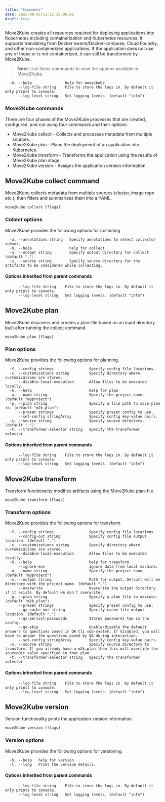 ```yaml
---
title: "Commands"
date: 2022-08-05T11:13:15-06:00
draft: true
---
```

Move2Kube creates all resources required for deploying applications into Kubernetes including containerization and Kubernetes resources. It supports translating from Docker swarm/Docker-compose, Cloud Foundry, and other non-containerized applications. If the application does not use any of those or is not containerized, it can still be transformed by Move2Kube.

> **Note:** Use these commands to view the options available in Move2Kube.
```
  -h, --help               help for move2kube
      --log-file string    File to store the logs in. By default it only prints to console.
      --log-level string   Set logging levels. (default "info")
```

### Move2Kube commands
There are four phases of the Move2Kube processes that are created, configured, and run using four commands and their options:
* Move2Kube collect - Collects and processes metadata from multiple sources.
* Move2Kube plan - Plans the deployment of an application into Kubernetes.
* Move2Kube transform - Transforms the application using the results of Move2Kube plan stage.
* Move2Kube version - Assigns the application version information.

## Move2Kube collect command
Move2Kube collects metadata from multiple sources (cluster, image repo etc.), then filters and summarizes them into a YAML.
```
move2kube collect [flags]
```

### Collect options
Move2Kube provides the following options for collecting.
```
  -a, --annotations string   Specify annotations to select collector subset.
  -h, --help                 help for collect
  -o, --output string        Specify output directory for collect. (default ".")
  -s, --source string        Specify source directory for the artifacts to be considered while collecting.
```

#### Options inherited from parent commands
```
      --log-file string    File to store the logs in. By default it only prints to console.
      --log-level string   Set logging levels. (default "info")
```

## Move2Kube plan
Move2Kube discovers and creates a plan-file based on an input directory built after running the collect command.
```
move2kube plan [flags]
```

### Plan options
Move2Kube provides the following options for planning.
```
  -f, --config strings                Specify config file locations.
  -c, --customizations string         Specify directory where customizations are stored.
      --disable-local-execution       Allow files to be executed locally.
  -h, --help                          help for plan
  -n, --name string                   Specify the project name. (default "myproject")
  -p, --plan string                   Specify a file path to save plan to. (default "m2k.plan")
      --preset strings                Specify preset config to use.
      --set-config stringArray        Specify config key-value pairs.
  -s, --source string                 Specify source directory. (default ".")
  -t, --transformer-selector string   Specify the transformer selector.
```

#### Options inherited from parent commands
```
      --log-file string    File to store the logs in. By default it only prints to console.
      --log-level string   Set logging levels. (default "info")
```

## Move2Kube transform
Transform functionality modifies artifacts using the Move2Kube plan-file.
```
move2kube transform [flags]
```

### Transform options
Move2Kube provides the following options for transform.
```
  -f, --config strings                Specify config file locations.
      --config-out string             Specify config file output location. (default ".")
  -c, --customizations string         Specify directory where customizations are stored.
      --disable-local-execution       Allow files to be executed locally.
  -h, --help                          help for transform
      --ignore-env                    Ignore data from local machine.
  -n, --name string                   Specify the project name. (default "myproject")
  -o, --output string                 Path for output. Default will be directory with the project name. (default ".")
      --overwrite                     Overwrite the output directory if it exists. By default we don't overwrite.
  -p, --plan string                   Specify a plan file to execute. (default "m2k.plan")
      --preset strings                Specify preset config to use.
      --qa-cache-out string           Specify cache file output location. (default ".")
      --qa-persist-passwords          Stores passwords too in the config.
      --qa-skip                       Enable/disable the default answers to questions posed in QA Cli sub-system. If disabled, you will have to answer the questions posed by QA during interaction.
      --set-config stringArray        Specify config key-value pairs.
  -s, --source string                 Specify source directory to transform. If you already have a m2k.plan then this will override the sourceDir value specified in that plan.
  -t, --transformer-selector string   Specify the transformer selector.
```

#### Options inherited from parent commands
```
      --log-file string    File to store the logs in. By default it only prints to console.
      --log-level string   Set logging levels. (default "info")
```

## Move2Kube version
Version functionality prints the application version information.
```
move2kube version [flags]
```

### Version options
Move2Kube provides the following options for versioning.
```
  -h, --help   help for version
  -l, --long   Print the version details.
```

#### Options inherited from parent commands
```
      --log-file string    File to store the logs in. By default it only prints to console.
      --log-level string   Set logging levels. (default "info")
```
